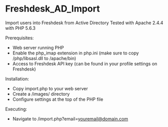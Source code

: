 # Freshdesk_AD_Import
Import users into Freshdesk from Active Directory
Tested with Apache 2.4.4 with PHP 5.6.3

Prerequisites:
- Web server running PHP
- Enable the php_imap extension in php.ini (make sure to copy /php/libsasl.dll to /apache/bin)
- Access to Freshdesk API key (can be found in your profile settings on Freshdesk)

Installation:
- Copy import.php to your web server
- Create a /images/ directory
- Configure settings at the top of the PHP file

Executing:
- Navigate to /import.php?email=youremail@domain.com
